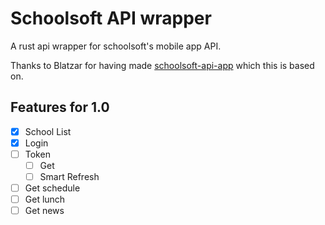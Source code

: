 # Schoolsoft API wrapper

A rust api wrapper for schoolsoft's mobile app API.

Thanks to Blatzar for having made [schoolsoft-api-app](https://github.com/Blatzar/schoolsoft-api-app) which this is based on.

## Features for 1.0

- [x] School List
- [x] Login
- [ ] Token
    - [ ] Get
    - [ ] Smart Refresh
- [ ] Get schedule
- [ ] Get lunch
- [ ] Get news
